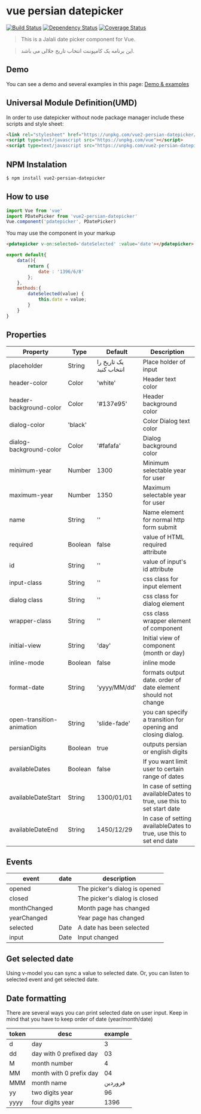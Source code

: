 # vue persian datepicker 
[![Build Status](https://travis-ci.org/dyonir/vue2-persian-datepicker.svg?branch=master)](https://travis-ci.org/dyonir/vue2-persian-datepicker) [![Dependency Status](https://gemnasium.com/badges/github.com/dyonir/vue2-persian-datepicker.svg)](https://gemnasium.com/github.com/dyonir/vue2-persian-datepicker) [![Coverage Status](https://coveralls.io/repos/github/dyonir/vue2-persian-datepicker/badge.svg?branch=master)](https://coveralls.io/github/dyonir/vue2-persian-datepicker?branch=master)

> This is a Jalali date picker component for Vue. 

> این برنامه یک کامپوننت انتخاب تاریخ جلالی می باشد. 

## Demo
You can see a demo and several examples in this page:
[Demo & examples](https://dyonir.github.io/vue2-persian-datepicker/)


## Universal Module Definition(UMD)
In order to use datepicker without node package manager include these scripts and style sheet:
```html
<link rel="stylesheet" href="https://unpkg.com/vue2-persian-datepicker/dist/PDatePicker.css">
<script type=text/javascript src="https://unpkg.com/vue"></script>
<script type=text/javascript src="https://unpkg.com/vue2-persian-datepicker/dist/PDatePicker.js"></script>
```

## NPM Instalation
```bash
$ npm install vue2-persian-datepicker
```


## How to use
```js
import Vue from 'vue'
import PDatePicker from 'vue2-persian-datepicker'
Vue.component('pdatepicker', PDatePicker)
```

You may use the component in your markup
```html
<pdatepicker v-on:selected='dateSelected' :value='date'></pdatepicker>
```

```js
export default{
    data(){
        return {
            date : '1396/6/8'
        };
    },
    methods:{
        dateSelected(value) {
            this.date = value;
        }
    }
}
```
## Properties
| Property | Type | Default | Description |
|----------|------|---------|-------------|
| placeholder | String | یک تاریخ را انتخاب کنید | Place holder of input |
| header-color | Color | 'white' | Header text color |
| header-background-color | Color | '#137e95' | Header background color |
| dialog-color | 'black' || Color  Dialog text color |
| dialog-background-color | Color | '#fafafa' | Dialog background color |
| minimum-year | Number | 1300 | Minimum selectable year for user |
| maximum-year | Number | 1350 | Maximum selectable year for user |
| name | String | '' | Name element for normal http form submit |
| required | Boolean | false | value of HTML required attribute |
| id | String | '' | value of input's id attribute|
| input-class | String | '' | css class for input element |
| dialog class | String | '' | css class for dialog element |
| wrapper-class | String | '' | css class wrapper element of component |
| initial-view | String | 'day' | Initial view of component (month or day) |
| inline-mode | Boolean | false | inline mode |
| format-date | String | 'yyyy/MM/dd' | formats output date. order of date element should not change |
| open-transition-animation | String | 'slide-fade' | you can specify a transition for opening and closing dialog.|
| persianDigits |Boolean | true | outputs persian or english digits |
| availableDates | Boolean | false | If you want limit user to certain range of dates |
| availableDateStart | String | 1300/01/01 | In case of setting availableDates to true, use this to set start date |
| availableDateEnd | String | 1450/12/29 | In case of setting availableDates to true, use this to set end date | 


## Events
| event | date | description |
|-------|------|-------------|
| opened || The picker's dialog is opened |
| closed || The picker's dialog is closed |
| monthChanged || Month page has changed |
| yearChanged || Year page has changed |
| selected | Date | A date has been selected |
| input | Date | Input changed |
  
## Get selected date
Using v-model you can sync a value to selected date. Or, you can listen to selected event and get selected date.

## Date formatting
There are several ways you can print selected date on user input. Keep in mind
that you have to keep order of date (year/month/date)

| token | desc | example |
|-------|------|-------------|
| d | day | 3 |
| dd | day with 0 prefixed day | 03 |
| M | month number | 4 |
| MM | month with 0 prefix day | 04 |
| MMM | month name | فروردین |
| yy | two digits year | 96 |
| yyyy | four digits year | 1396 |